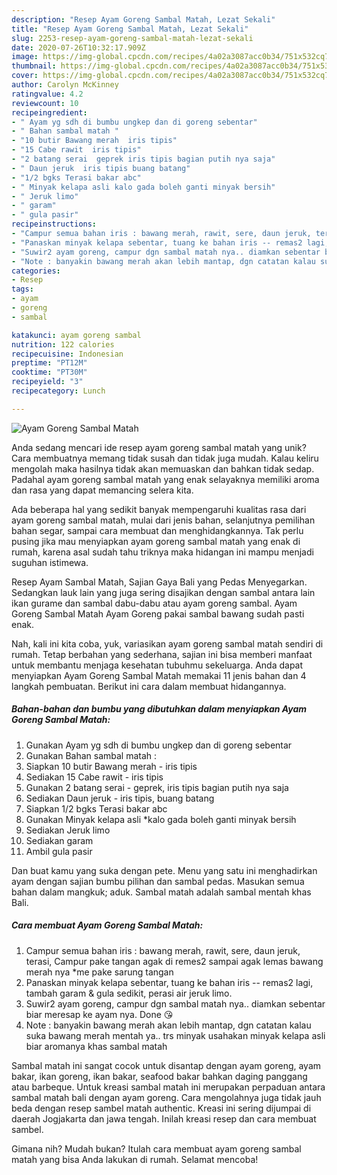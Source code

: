 ```yaml
---
description: "Resep Ayam Goreng Sambal Matah, Lezat Sekali"
title: "Resep Ayam Goreng Sambal Matah, Lezat Sekali"
slug: 2253-resep-ayam-goreng-sambal-matah-lezat-sekali
date: 2020-07-26T10:32:17.909Z
image: https://img-global.cpcdn.com/recipes/4a02a3087acc0b34/751x532cq70/ayam-goreng-sambal-matah-foto-resep-utama.jpg
thumbnail: https://img-global.cpcdn.com/recipes/4a02a3087acc0b34/751x532cq70/ayam-goreng-sambal-matah-foto-resep-utama.jpg
cover: https://img-global.cpcdn.com/recipes/4a02a3087acc0b34/751x532cq70/ayam-goreng-sambal-matah-foto-resep-utama.jpg
author: Carolyn McKinney
ratingvalue: 4.2
reviewcount: 10
recipeingredient:
- " Ayam yg sdh di bumbu ungkep dan di goreng sebentar"
- " Bahan sambal matah "
- "10 butir Bawang merah  iris tipis"
- "15 Cabe rawit  iris tipis"
- "2 batang serai  geprek iris tipis bagian putih nya saja"
- " Daun jeruk  iris tipis buang batang"
- "1/2 bgks Terasi bakar abc"
- " Minyak kelapa asli kalo gada boleh ganti minyak bersih"
- " Jeruk limo"
- " garam"
- " gula pasir"
recipeinstructions:
- "Campur semua bahan iris : bawang merah, rawit, sere, daun jeruk, terasi, Campur pake tangan agak di remes2 sampai agak lemas bawang merah nya *me pake sarung tangan"
- "Panaskan minyak kelapa sebentar, tuang ke bahan iris -- remas2 lagi, tambah garam &amp; gula sedikit, perasi air jeruk limo."
- "Suwir2 ayam goreng, campur dgn sambal matah nya.. diamkan sebentar biar meresap ke ayam nya. Done 😘"
- "Note : banyakin bawang merah akan lebih mantap, dgn catatan kalau suka bawang merah mentah ya.. trs minyak usahakan minyak kelapa asli biar aromanya khas sambal matah"
categories:
- Resep
tags:
- ayam
- goreng
- sambal

katakunci: ayam goreng sambal 
nutrition: 122 calories
recipecuisine: Indonesian
preptime: "PT12M"
cooktime: "PT30M"
recipeyield: "3"
recipecategory: Lunch

---
```



![Ayam Goreng Sambal Matah](https://img-global.cpcdn.com/recipes/4a02a3087acc0b34/751x532cq70/ayam-goreng-sambal-matah-foto-resep-utama.jpg)

Anda sedang mencari ide resep ayam goreng sambal matah yang unik? Cara membuatnya memang tidak susah dan tidak juga mudah. Kalau keliru mengolah maka hasilnya tidak akan memuaskan dan bahkan tidak sedap. Padahal ayam goreng sambal matah yang enak selayaknya memiliki aroma dan rasa yang dapat memancing selera kita.

Ada beberapa hal yang sedikit banyak mempengaruhi kualitas rasa dari ayam goreng sambal matah, mulai dari jenis bahan, selanjutnya pemilihan bahan segar, sampai cara membuat dan menghidangkannya. Tak perlu pusing jika mau menyiapkan ayam goreng sambal matah yang enak di rumah, karena asal sudah tahu triknya maka hidangan ini mampu menjadi suguhan istimewa.

Resep Ayam Sambal Matah, Sajian Gaya Bali yang Pedas Menyegarkan. Sedangkan lauk lain yang juga sering disajikan dengan sambal antara lain ikan gurame dan sambal dabu-dabu atau ayam goreng sambal. Ayam Goreng Sambal Matah Ayam Goreng pakai sambal bawang sudah pasti enak.


Nah, kali ini kita coba, yuk, variasikan ayam goreng sambal matah sendiri di rumah. Tetap berbahan yang sederhana, sajian ini bisa memberi manfaat untuk membantu menjaga kesehatan tubuhmu sekeluarga. Anda dapat menyiapkan Ayam Goreng Sambal Matah memakai 11 jenis bahan dan 4 langkah pembuatan. Berikut ini cara dalam membuat hidangannya.

<!--inarticleads1-->

##### Bahan-bahan dan bumbu yang dibutuhkan dalam menyiapkan Ayam Goreng Sambal Matah:

1. Gunakan  Ayam yg sdh di bumbu ungkep dan di goreng sebentar
1. Gunakan  Bahan sambal matah :
1. Siapkan 10 butir Bawang merah - iris tipis
1. Sediakan 15 Cabe rawit - iris tipis
1. Gunakan 2 batang serai - geprek, iris tipis bagian putih nya saja
1. Sediakan  Daun jeruk - iris tipis, buang batang
1. Siapkan 1/2 bgks Terasi bakar abc
1. Gunakan  Minyak kelapa asli *kalo gada boleh ganti minyak bersih
1. Sediakan  Jeruk limo
1. Sediakan  garam
1. Ambil  gula pasir


Dan buat kamu yang suka dengan pete. Menu yang satu ini menghadirkan ayam dengan sajian bumbu pilihan dan sambal pedas. Masukan semua bahan dalam mangkuk; aduk. Sambal matah adalah sambal mentah khas Bali. 

<!--inarticleads2-->

##### Cara membuat Ayam Goreng Sambal Matah:

1. Campur semua bahan iris : bawang merah, rawit, sere, daun jeruk, terasi, Campur pake tangan agak di remes2 sampai agak lemas bawang merah nya *me pake sarung tangan
1. Panaskan minyak kelapa sebentar, tuang ke bahan iris -- remas2 lagi, tambah garam &amp; gula sedikit, perasi air jeruk limo.
1. Suwir2 ayam goreng, campur dgn sambal matah nya.. diamkan sebentar biar meresap ke ayam nya. Done 😘
1. Note : banyakin bawang merah akan lebih mantap, dgn catatan kalau suka bawang merah mentah ya.. trs minyak usahakan minyak kelapa asli biar aromanya khas sambal matah


Sambal matah ini sangat cocok untuk disantap dengan ayam goreng, ayam bakar, ikan goreng, ikan bakar, seafood bakar bahkan daging panggang atau barbeque. Untuk kreasi sambal matah ini merupakan perpaduan antara sambal matah bali dengan ayam goreng. Cara mengolahnya juga tidak jauh beda dengan resep sambel matah authentic. Kreasi ini sering dijumpai di daerah Jogjakarta dan jawa tengah. Inilah kreasi resep dan cara membuat sambel. 

Gimana nih? Mudah bukan? Itulah cara membuat ayam goreng sambal matah yang bisa Anda lakukan di rumah. Selamat mencoba!
